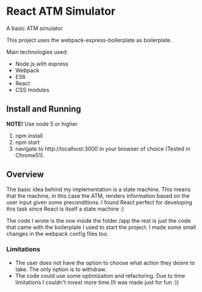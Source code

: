 # React ATM Simulator
A basic ATM simulator

This project uses the webpack-express-boilerplate as boilerplate.

Main technologies used:
- Node.js with express
- Webpack
- ES6
- React
- CSS modules

## Install and Running

**NOTE!** Use node 5 or higher

1. npm install
2. npm start
3. navigate to http://localhost:3000 in your browser of choice (Tested in Chrome51).


## Overview

The basic idea behind my implementation is a state machine. This means that the machine, in this case the ATM, renders information based on the user input given some preconditions. I found React perfect for developing this task since React is itself a state  machine :)

The code I wrote is the one inside the folder /app the rest is just the code that came with the boilerplate I used to start the project. I made some small changes in the webpack config files too.

### Limitations

- The user does not have the option to choose what action they desire to take. The only option is to withdraw.
- The code could use some optimization and refactoring. Due to time limitations I couldn't invest more time.(It was made just for fun :))
